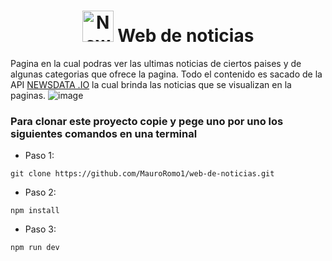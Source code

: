 <h1 align="center">
  <img src="https://raw.githubusercontent.com/Tarikul-Islam-Anik/Animated-Fluent-Emojis/master/Emojis/Objects/Newspaper.png" alt="Newspaper" width="50" height="50" />
  Web de noticias
</h1>

Pagina en la cual podras ver las ultimas noticias de ciertos paises y de algunas categorias que ofrece la pagina. Todo el contenido es sacado de la API [NEWSDATA .IO](https://newsdata.io/) la cual brinda las noticias que se visualizan en la paginas.
![image](https://github.com/MauroRomo1/web-de-noticias/assets/82526247/e0d5eed9-1c35-455a-a219-bbb3b26f4f79)

<h3>Para clonar este proyecto copie y pege uno por uno los siguientes comandos en una terminal</h3>

- Paso 1:
```
git clone https://github.com/MauroRomo1/web-de-noticias.git
```

- Paso 2:
```
npm install
```
- Paso 3:
```
npm run dev
```
